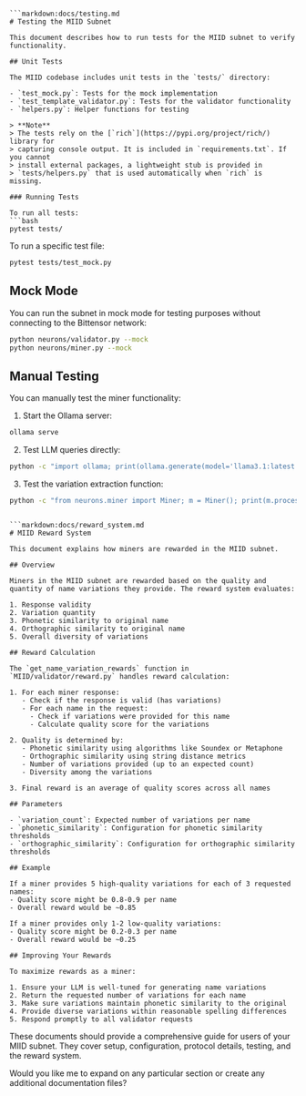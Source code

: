 ```

```markdown:docs/testing.md
# Testing the MIID Subnet

This document describes how to run tests for the MIID subnet to verify functionality.

## Unit Tests

The MIID codebase includes unit tests in the `tests/` directory:

- `test_mock.py`: Tests for the mock implementation
- `test_template_validator.py`: Tests for the validator functionality
- `helpers.py`: Helper functions for testing

> **Note**
> The tests rely on the [`rich`](https://pypi.org/project/rich/) library for
> capturing console output. It is included in `requirements.txt`. If you cannot
> install external packages, a lightweight stub is provided in
> `tests/helpers.py` that is used automatically when `rich` is missing.

### Running Tests

To run all tests:
```bash
pytest tests/
```

To run a specific test file:
```bash
pytest tests/test_mock.py
```

## Mock Mode

You can run the subnet in mock mode for testing purposes without connecting to the Bittensor network:

```bash
python neurons/validator.py --mock
python neurons/miner.py --mock
```

## Manual Testing

You can manually test the miner functionality:

1. Start the Ollama server:
```bash
ollama serve
```

2. Test LLM queries directly:
```bash
python -c "import ollama; print(ollama.generate(model='llama3.1:latest', prompt='Generate 5 spelling variations for the name John Smith'))"
```

3. Test the variation extraction function:
```bash
python -c "from neurons.miner import Miner; m = Miner(); print(m.process_variations(['Respond', '---', 'Query-John Smith', '---', '1. Jon Smith\\n2. J. Smith\\n3. John Smyth\\n4. Johnn Smith\\n5. Jon Smyth'], 'test', './'))"
```
```

```markdown:docs/reward_system.md
# MIID Reward System

This document explains how miners are rewarded in the MIID subnet.

## Overview

Miners in the MIID subnet are rewarded based on the quality and quantity of name variations they provide. The reward system evaluates:

1. Response validity
2. Variation quantity
3. Phonetic similarity to original name
4. Orthographic similarity to original name
5. Overall diversity of variations

## Reward Calculation

The `get_name_variation_rewards` function in `MIID/validator/reward.py` handles reward calculation:

1. For each miner response:
   - Check if the response is valid (has variations)
   - For each name in the request:
     - Check if variations were provided for this name
     - Calculate quality score for the variations

2. Quality is determined by:
   - Phonetic similarity using algorithms like Soundex or Metaphone
   - Orthographic similarity using string distance metrics
   - Number of variations provided (up to an expected count)
   - Diversity among the variations

3. Final reward is an average of quality scores across all names

## Parameters

- `variation_count`: Expected number of variations per name
- `phonetic_similarity`: Configuration for phonetic similarity thresholds
- `orthographic_similarity`: Configuration for orthographic similarity thresholds

## Example

If a miner provides 5 high-quality variations for each of 3 requested names:
- Quality score might be 0.8-0.9 per name
- Overall reward would be ~0.85

If a miner provides only 1-2 low-quality variations:
- Quality score might be 0.2-0.3 per name
- Overall reward would be ~0.25

## Improving Your Rewards

To maximize rewards as a miner:

1. Ensure your LLM is well-tuned for generating name variations
2. Return the requested number of variations for each name
3. Make sure variations maintain phonetic similarity to the original
4. Provide diverse variations within reasonable spelling differences
5. Respond promptly to all validator requests
```

These documents should provide a comprehensive guide for users of your MIID subnet. They cover setup, configuration, protocol details, testing, and the reward system.

Would you like me to expand on any particular section or create any additional documentation files?